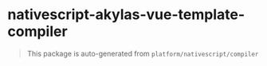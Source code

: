 # nativescript-akylas-vue-template-compiler

> This package is auto-generated from `platform/nativescript/compiler`